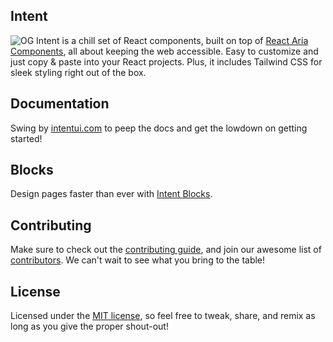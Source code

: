 ## Intent

![OG](https://intentui.com/opengraph-image.png?v=1)
Intent is a chill set of React components, built on top of [React Aria Components](https://react-spectrum.adobe.com/react-aria/getting-started.html?ref=intentui.com), all about keeping the web accessible. Easy to customize and just copy & paste into your React projects. Plus, it includes Tailwind CSS for sleek styling right out of the box.


## Documentation
Swing by [intentui.com](https://intentui.com/docs/2.x/getting-started/introduction) to peep the docs and get the lowdown on getting started!

## Blocks
Design pages faster than ever with [Intent Blocks](https://blocks.getjustd.com).

## Contributing

Make sure to check out the [contributing guide](https://intentui.com/docs/2.x/prologue/contribution-guide), and join our awesome list of [contributors](https://github.com/irsyadadl/d./graphs/contributors). We can't wait to see what you bring to the table!

## License
Licensed under the [MIT license](https://github.com/irsyadadl/d./blob/main/LICENSE), so feel free to tweak, share, and remix as long as you give the proper shout-out!
